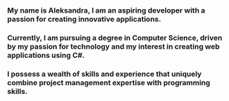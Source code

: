 ### My name is Aleksandra, I am an aspiring developer with a passion for creating innovative applications. 
### Currently, I am pursuing a degree in Computer Science, driven by my passion for technology and my interest in creating web applications using C#. 
### I possess a wealth of skills and experience that uniquely combine project management expertise with programming skills.
